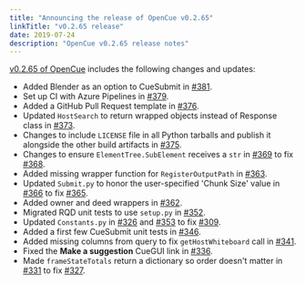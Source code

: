 ```yaml
---
title: "Announcing the release of OpenCue v0.2.65"
linkTitle: "v0.2.65 release"
date: 2019-07-24
description: "OpenCue v0.2.65 release notes"
---
```


[v0.2.65 of OpenCue](https://github.com/AcademySoftwareFoundation/OpenCue/releases/tag/v0.2.65)
includes the following changes and updates:

*   Added Blender as an option to CueSubmit in [#381](https://github.com/AcademySoftwareFoundation/OpenCue/pull/378).
*   Set up CI with Azure Pipelines in [#379](https://github.com/AcademySoftwareFoundation/OpenCue/pull/379).
*   Added a GitHub Pull Request template in [#376](https://github.com/AcademySoftwareFoundation/OpenCue/pull/376).
*   Updated `HostSearch` to return wrapped objects instead of Response class in [#373](https://github.com/AcademySoftwareFoundation/OpenCue/pull/373).
*   Changes to include `LICENSE` file in all Python tarballs and publish it alongside the other build artifacts in [#375](https://github.com/AcademySoftwareFoundation/OpenCue/pull/375).
*   Changes to ensure `ElementTree.SubElement` receives a `str` in [#369](https://github.com/AcademySoftwareFoundation/OpenCue/pull/369) to fix [#368](https://github.com/AcademySoftwareFoundation/OpenCue/issues/368).
*   Added missing wrapper function for `RegisterOutputPath` in [#363](https://github.com/AcademySoftwareFoundation/OpenCue/pull/363).
*   Updated `Submit.py` to honor the user-specified 'Chunk Size' value in [#366](https://github.com/AcademySoftwareFoundation/OpenCue/pull/366) to fix [#365](https://github.com/AcademySoftwareFoundation/OpenCue/issues/365).
*   Added owner and deed wrappers in [#362](https://github.com/AcademySoftwareFoundation/OpenCue/pull/362).
*   Migrated RQD unit tests to use `setup.py` in [#352](https://github.com/AcademySoftwareFoundation/OpenCue/pull/352).
*   Updated `Constants.py` in [#326](https://github.com/AcademySoftwareFoundation/OpenCue/pull/326) and [#353](https://github.com/AcademySoftwareFoundation/OpenCue/pull/353) to fix [#309](https://github.com/AcademySoftwareFoundation/OpenCue/issues/309).
*   Added a first few CueSubmit unit tests in [#346](https://github.com/AcademySoftwareFoundation/OpenCue/pull/346).
*   Added missing columns from query to fix `getHostWhiteboard` call in [#341](https://github.com/AcademySoftwareFoundation/OpenCue/pull/341).
*   Fixed the **Make a suggestion** CueGUI link in [#336](https://github.com/AcademySoftwareFoundation/OpenCue/pull/336).
*   Made `frameStateTotals` return a dictionary so order doesn't matter in [#331](https://github.com/AcademySoftwareFoundation/OpenCue/pull/331) to fix [#327](https://github.com/AcademySoftwareFoundation/OpenCue/issues/327).
